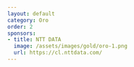 ```yaml
---
layout: default
category: Oro
order: 2
sponsors:
- title: NTT DATA
  image: /assets/images/gold/oro-1.png
  url: https://cl.nttdata.com/
---
```

